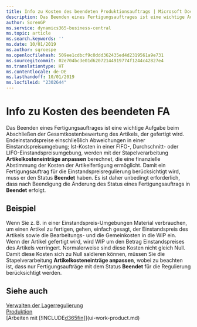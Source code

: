 ```yaml
---
title: Info zu Kosten des beendeten Produktionsauftrags | Microsoft Docs
description: Das Beenden eines Fertigungsauftrages ist eine wichtige Aufgabe beim Abschließen der Gesamtkostenbewertung des Artikels, der gefertigt wird. Endeinstandspreise (Abweichungen in einer Einstandspreisumgebung; Ist-Kosten in einer FIFO-, Durchschnitt- oder LIFO-Einstandspreisumgebung) werden mit der Stapelverarbeitung  Kosten anpassen Lagerreg. fakt berechnet.
author: SorenGP
ms.service: dynamics365-business-central
ms.topic: article
ms.search.keywords: ''
ms.date: 10/01/2019
ms.author: sgroespe
ms.openlocfilehash: 509ee1cdbcf9c0ddd362435ed4d2319561a9e731
ms.sourcegitcommit: 02e704bc3e01d62072144919774f1244c42827e4
ms.translationtype: HT
ms.contentlocale: de-DE
ms.lasthandoff: 10/01/2019
ms.locfileid: "2302644"
---
```

# <a name="about-finished-production-order-costs"></a>Info zu Kosten des beendeten FA
Das Beenden eines Fertigungsauftrages ist eine wichtige Aufgabe beim Abschließen der Gesamtkostenbewertung des Artikels, der gefertigt wird. Endeinstandspreise einschließlich Abweichungen in einer Einstandspreisumgebung; Ist-Kosten in einer FIFO-, Durchschnitt- oder LIFO-Einstandspreisumgebung, werden mit der Stapelverarbeitung **Artikelkosteneinträge anpassen** berechnet, die eine finanzielle Abstimmung der Kosten der Artikelfertigung ermöglicht. Damit ein Fertigungsauftrag für die Einstandspreisregulierung berücksichtigt wird, muss er den Status **Beendet** haben. Es ist daher unbedingt erforderlich, dass nach Beendigung die Änderung des Status eines Fertigungsauftrags in **Beendet** erfolgt.  

## <a name="example"></a>Beispiel  
 Wenn Sie z. B. in einer Einstandspreis-Umgebungen Material verbrauchen, um einen Artikel zu fertigen, gehen, einfach gesagt, der Einstandspreis des Artikels sowie die Bearbeitungs- und die Gemeinkosten in die WIP ein. Wenn der Artikel gefertigt wird, wird WIP um den Betrag Einstandspreises des Artikels verringert. Normalerweise sind diese Kosten nicht gleich Null. Damit diese Kosten sich zu Null saldieren können, müssen Sie die Stapelverarbeitung **Artikelkosteneinträge anpassen**, wobei zu beachten ist, dass nur Fertigungsaufträge mit dem Status **Beendet** für die Regulierung berücksichtigt werden.  

## <a name="see-also"></a>Siehe auch  
[Verwalten der Lagerregulierung](finance-manage-inventory-costs.md)  
[Produktion](production-manage-manufacturing.md)  
[Arbeiten mit [!INCLUDE[d365fin](includes/d365fin_md.md)]](ui-work-product.md)
